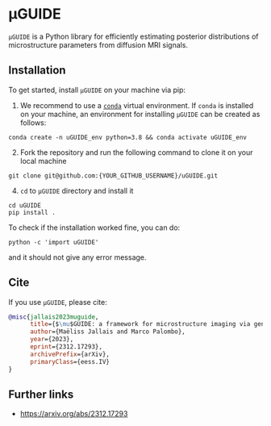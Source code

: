# μGUIDE

``μGUIDE`` is a Python library for efficiently estimating posterior distributions of microstructure parameters from diffusion MRI signals.

## Installation

To get started, install ``μGUIDE`` on your machine via pip:

1. We recommend to use a  [`conda`](https://docs.conda.io/en/latest/miniconda.html) virtual environment. If `conda` is installed on your machine, an environment for installing ``μGUIDE`` can be created as follows:

```shell
conda create -n uGUIDE_env python=3.8 && conda activate uGUIDE_env
```

2. Fork the repository and run the following command to clone it on your local machine

```shell
git clone git@github.com:{YOUR_GITHUB_USERNAME}/uGUIDE.git
```

4. ``cd`` to ``μGUIDE`` directory and install it 

```shell
cd uGUIDE
pip install .
```

To check if the installation worked fine, you can do:

```shell
python -c 'import uGUIDE'
```

and it should not give any error message.

## Cite

If you use ``μGUIDE``, please cite:
```bibtex
@misc{jallais2023muguide,
      title={$\mu$GUIDE: a framework for microstructure imaging via generalized uncertainty-driven inference using deep learning}, 
      author={Maëliss Jallais and Marco Palombo},
      year={2023},
      eprint={2312.17293},
      archivePrefix={arXiv},
      primaryClass={eess.IV}
}
```

## Further links
- https://arxiv.org/abs/2312.17293
